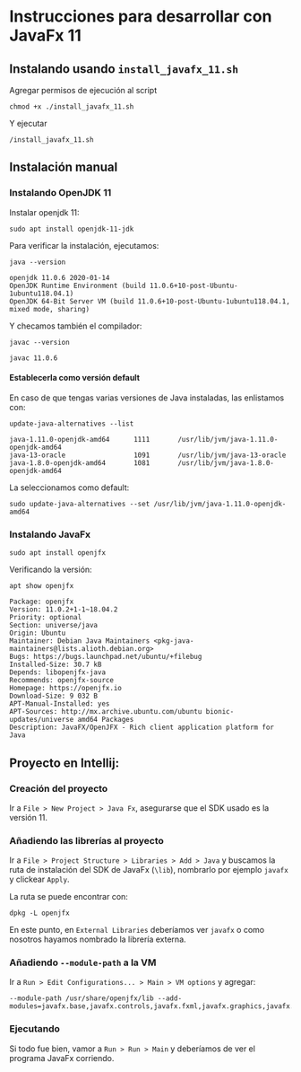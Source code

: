 # Instrucciones para desarrollar con JavaFx 11

## Instalando usando `install_javafx_11.sh`
Agregar permisos de ejecución al script
```ssh
chmod +x ./install_javafx_11.sh
```
Y ejecutar
```ssh
/install_javafx_11.sh
```

## Instalación manual
### Instalando OpenJDK 11
Instalar openjdk 11:
```ssh
sudo apt install openjdk-11-jdk 
```
Para verificar la instalación, ejecutamos:
```ssh
java --version
```
```ssh
openjdk 11.0.6 2020-01-14
OpenJDK Runtime Environment (build 11.0.6+10-post-Ubuntu-1ubuntu118.04.1)
OpenJDK 64-Bit Server VM (build 11.0.6+10-post-Ubuntu-1ubuntu118.04.1, mixed mode, sharing)
```
Y checamos también el compilador:
```ssh
javac --version
```
```ssh
javac 11.0.6
```
#### Establecerla como versión default
En caso de que tengas varias versiones de Java instaladas, las enlistamos con:
```ssh
update-java-alternatives --list
```
```ssh
java-1.11.0-openjdk-amd64      1111       /usr/lib/jvm/java-1.11.0-openjdk-amd64
java-13-oracle                 1091       /usr/lib/jvm/java-13-oracle
java-1.8.0-openjdk-amd64       1081       /usr/lib/jvm/java-1.8.0-openjdk-amd64
```
La seleccionamos como default:
```
sudo update-java-alternatives --set /usr/lib/jvm/java-1.11.0-openjdk-amd64
```
### Instalando JavaFx
```ssh
sudo apt install openjfx
```
Verificando la versión:
```ssh
apt show openjfx
```
```ssh
Package: openjfx
Version: 11.0.2+1-1~18.04.2
Priority: optional
Section: universe/java
Origin: Ubuntu
Maintainer: Debian Java Maintainers <pkg-java-maintainers@lists.alioth.debian.org>
Bugs: https://bugs.launchpad.net/ubuntu/+filebug
Installed-Size: 30.7 kB
Depends: libopenjfx-java
Recommends: openjfx-source
Homepage: https://openjfx.io
Download-Size: 9 032 B
APT-Manual-Installed: yes
APT-Sources: http://mx.archive.ubuntu.com/ubuntu bionic-updates/universe amd64 Packages
Description: JavaFX/OpenJFX - Rich client application platform for Java
```
## Proyecto en Intellij:
### Creación del proyecto
Ir a `File > New Project > Java Fx`, asegurarse que el SDK usado es la versión 11.
### Añadiendo las librerías al proyecto
Ir a `File > Project Structure > Libraries > Add > Java` y buscamos la ruta de instalación del SDK de JavaFx (`\lib`), nombrarlo por ejemplo `javafx` y clickear `Apply`.

La ruta se puede encontrar con:
```ssh
dpkg -L openjfx
```
En este punto, en `External Libraries` deberíamos ver `javafx` o como nosotros hayamos nombrado la librería externa.
### Añadiendo `--module-path` a la VM
Ir a `Run > Edit Configurations... > Main > VM options` y agregar:
```ssh
--module-path /usr/share/openjfx/lib --add-modules=javafx.base,javafx.controls,javafx.fxml,javafx.graphics,javafx.media,javafx.swing,javafx.web
```
### Ejecutando
Si todo fue bien, vamor a `Run > Run > Main` y deberíamos de ver el programa JavaFx corriendo.